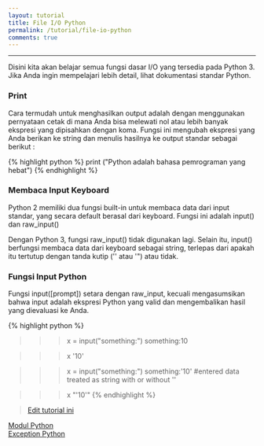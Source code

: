 ```yaml
---
layout: tutorial
title: File I/O Python
permalink: /tutorial/file-io-python
comments: true
---
```


---

Disini kita akan belajar semua fungsi dasar I/O yang tersedia pada Python 3. Jika Anda ingin mempelajari lebih detail, lihat dokumentasi standar Python.

### Print

Cara termudah untuk menghasilkan output adalah dengan menggunakan pernyataan cetak di mana Anda bisa melewati nol atau lebih banyak ekspresi yang dipisahkan dengan koma. Fungsi ini mengubah ekspresi yang Anda berikan ke string dan menulis hasilnya ke output standar sebagai berikut :

{% highlight python %}
print ("Python adalah bahasa pemrograman yang hebat")
{% endhighlight %}

### Membaca Input Keyboard

Python 2 memiliki dua fungsi built-in untuk membaca data dari input standar, yang secara default berasal dari keyboard. Fungsi ini adalah input() dan raw_input()

Dengan Python 3, fungsi raw_input() tidak digunakan lagi. Selain itu, input() berfungsi membaca data dari keyboard sebagai string, terlepas dari apakah itu tertutup dengan tanda kutip ('' atau '") atau tidak.

### Fungsi Input Python

Fungsi input([prompt]) setara dengan raw_input, kecuali mengasumsikan bahwa input adalah ekspresi Python yang valid dan mengembalikan hasil yang dievaluasi ke Anda.


{% highlight python %}
>>> x = input("something:")
something:10

>>> x
'10'

>>> x = input("something:")
something:'10' #entered data treated as string with or without ''

>>> x
"'10'"
{% endhighlight %}






> [Edit tutorial ini](https://github.com/belajarpythoncom/belajarpythoncom.github.io/edit/master/tutorials/file-io-python.md)

<div class="row navigation-tutorial">
    <div class="col-md-6 prev-tutorial">
        <a href="/tutorial/modul-python"><i class="fas fa-arrow-circle-left"></i>Modul Python</a>
    </div>
    <div class="col-md-6 next-tutorial">
        <a href="/tutorial/exception-python" class="hoverable">Exception Python<i class="fas fa-arrow-circle-right"></i></a>
    </div>
</div>

